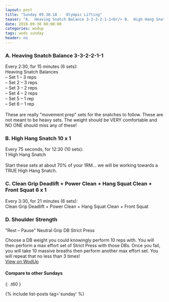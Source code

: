 ```yaml
---
layout: post
title: "Sunday 09.30.18 -  Olympic Lifting"
teaser: "A.  Heaving Snatch Balance 3-3-2-2-1-1<br/> B.  High Hang Snatch 10 x 1<br/> C.  Clean Grip Deadlift + Power Clean + Hang Squat Clean + Front Squat 6 x 1<br/> D.  Shoulder Strength"
date: 2018-09-30 00:00:00
categories: wodup
tags: wods sunday
header: no
---
```



<h3>A.  Heaving Snatch Balance 3-3-2-2-1-1</h3>
Every 2:30, for 15 minutes (6 sets):<br/>Heaving Snatch Balances<br/>– Set 1 – 3 reps <br/>– Set 2 – 3 reps <br/>– Set 3 – 2 reps <br/>– Set 4 – 2 reps <br/>– Set 5 – 1 rep <br/>– Set 6 – 1 rep <br/><br/>These are really "movement prep" sets for the snatches to follow.  These are not meant to be heavy sets.  The weight should be VERY comfortable and NO ONE should miss any of these!
<h3>B.  High Hang Snatch 10 x 1</h3>
Every 75 seconds, for 12:30 (10 sets):<br/>1 High Hang Snatch<br/><br/>Start these sets at about 70% of your 1RM…  we will be working towards a TRUE High Hang Snatch.
<h3>C.  Clean Grip Deadlift + Power Clean + Hang Squat Clean + Front Squat 6 x 1</h3>
Every 3:30, for 21 minutes (6 sets):<br/>Clean Grip Deadlift + Power Clean + Hang Squat Clean + Front Squat<br/>
<h3>D.  Shoulder Strength</h3>
"Rest – Pause" Neutral Grip DB Strict Press

Choose a DB weight you could knowingly perform 10 reps with.  You will then perform a max effort set of Strict Press with those DBs.  Once you fail, you will take 10 massive breaths then perform another max effort set.  You will repeat that no less than 3 times!<br/>
<a href="https://www.wodup.com/gyms/asphodel/wods/9784" target="blank">View on WodUp</a>


#### Compare to other Sundays
{: .t60 }

{% include list-posts tag='sunday' %}